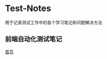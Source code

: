 # Test-Notes
用于记录测试工作中的各个学习笔记和问题解决方法

## 前端自动化测试笔记
[首页](https://github.com/xujiangchen/Test-Notes/tree/main/Automated%20Testing)

